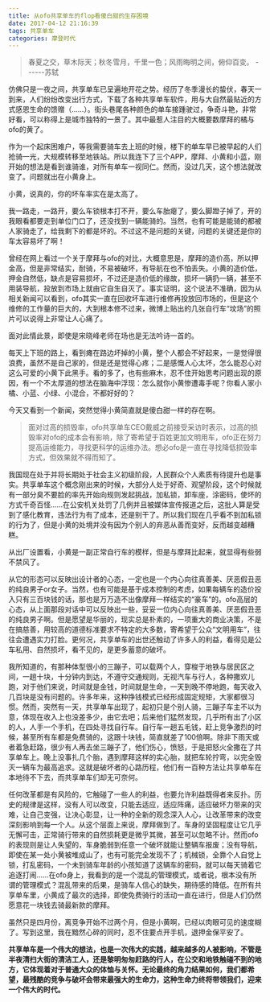 ```yaml
---
title: 从ofo共享单车的flop看傻白甜的生存困境
date: 2017-04-12 21:16:39
tags: 共享单车
categories: 摩登时代
---
```


> 春夏之交，草木际天；秋冬雪月，千里一色；风雨晦明之间，俯仰百变。
> ------苏轼

仿佛只是一夜之间，共享单车已呈遍地开花之势。经历了冬季漫长的蛰伏，春天一到来，人们纷纷改变出行方式，下载了各种共享单车软件，用与大自然最贴近的方式感恩生命的馈赠（……）。街头巷尾各种颜色的单车接踵驶过，争奇斗艳，非常好看，可以称得上是城市独特的一景了。其中最惹人注目的大概要数摩拜的橘与ofo的黄了。

作为一个起床困难户，等我需要骑车去上班的时候，楼下的单车早已被早起的人们抢骑一光，大规模转移至地铁站。所以我连下了三个APP，摩拜、小黄和小蓝，刚开始的想法是看到谁骑谁，对所有单车一视同仁。然而，没过几天，这个想法就改变了。问题就出在小黄身上。

小黄，说真的，你的坏车率实在是太高了。

<!-- more -->

我一路走，一路开，要么车锁根本打不开，要么车胎瘪了，要么脚蹬子掉了，开的我眼看都要走到单位门口了，还没找到一辆能骑的。当然，也有可能是能骑的都被人家骑走了，给我剩下的都是坏的。不过这不是问题的关键，问题的关键还是你的车太容易坏了啊！

曾经在网上看过一个关于摩拜与ofo的对比，大概意思是，摩拜的造价高，所以押金高，但是非常结实，耐骑，不易被破坏，有导航在也不怕丢失。小黄的造价低，押金自然低，缺点是容易损坏，不过还是造价低的缘故，损坏一辆扔一辆，甚至不用装导航，投放到市场上就由它自生自灭了。事实证明，这个说法不准确，因为从相关新闻可以看到，ofo其实一直在回收坏车进行维修再投放回市场的，但是这个维修的工作量的巨大的，大到根本修不过来，微博上贴出的几张自行车“坟场”的照片可以说得上非常让人心痛了。

面对此情此景，即使是宋晓峰老师在场也是无法吟诗一首的。

每天上下班的路上，看到瘫在路边坏掉的小黄，整个人都会不好起来，一是觉得很浪费，虽然不是自己家的，但是还是觉得心疼；二是感慨人心太坏，怎么能忍心对这么可爱的小黄下此黑手。看的多了，也有些麻木，忍不住开始思考问题出现的原因，有一个不太厚道的想法在脑海中浮现：怎么就你小黄惨遭毒手呢？你看人家小橘、小蓝、小绿、小混合，不都好好的？

今天又看到一个新闻，突然觉得小黄简直就是傻白甜一样的存在啊。

> 面对过高的损毁率，ofo共享单车CEO戴威之前接受采访时表示，过高的损毁率对ofo的成本会有影响，除了寄希望于百姓更加文明用车，ofo正在努力提高运维能力，寻找更科学的运维办法。想必ofo是一直在寻找降低损毁率方式，但效果就不得而知了。

我国现在处于并将长期处于社会主义初级阶段，人民群众个人素质有待提升也是事实。共享单车这个概念刚出来的时候，大部分人处于好奇、观望阶段，这个时候就有一部分臭不要脸的率先开始向规则发起挑战，加私锁，卸车座，涂密码，使坏的方式千奇百怪……在公安机关处罚了几例并且被媒体宣传报道之后，这批人算是受到了感化教育，违法行为有了成本，还是别干了。所以我们现在几乎看不到加私锁的行为了，但是小黄的处境并没有因为个别人的弃恶从善而变好，反而越变越糟糕。

从出厂设置看，小黄是一副正常自行车的模样，但是与摩拜比起来，就显得有些弱不禁风了。

从它的形态可以反映出设计者的心态，一定也是一个内心向往真善美、厌恶假丑恶的纯良男子or女子。当然，也有可能是基于成本控制的考虑，如果每辆车的造价投入只有三百块钱的话，那也是万万造不出像摩拜一样结实的“豪车”的。ofo高层的心态，从上面那段对话中可以反映出一些，妥妥一位内心向往真善美、厌恶假丑恶的纯良男子啊。但是愿望是华丽的，现实总是朴素的，一项重大的商业决策，不是在搞慈善，用较高的道德标准要求不特定的大多数，寄希望于公众“文明用车”，往往会遭遇实力打脸。更何况，共享单车的出世还触动了许多人的利益，看得见是公车私用、自然损坏，看不见的，是更多蓄意的破坏。

我所知道的，有那种体型很小的三蹦子，可以载两个人，穿梭于地铁与居民区之间，一趟十块，十分钟内到达，不遵守交通规则，无视汽车与行人，各种撒欢儿跑，对于他们来说，时间就是金钱，时间就是生命，一天到晚不停地跑，每天收入几百块是没有问题的。许多年来，这种挣钱模式已经形成固定规矩，大家都很习惯。然而，突然有一天，共享单车出现了，起初只是个别人骑，三蹦子车主不以为意，体现在收入上也没差多少，由它去吧；后来他们猛然发现，几乎所有出了小区的人，人手一个手机，在四处寻找自行车。自行车一趟五毛钱，赶上竞争激烈的时候，甚至所有车都是免费骑的，这跟十块钱，简直就差了100倍啊。除非下雨天或者着急赶路，很少有人再去坐三蹦子了，他们伤心，愤怒，于是把怒火全撒在了共享单车上。晚上没事扎几个胎，遇到摩拜这样的实心胎，就把车轮拧弯，以完全毁灭一辆车为最高追求。这就是破坏者的心路历程，他们有一百种方法让共享单车在本地待不下去，而共享单车们却无可奈何。

任何改革都是有风险的，它触碰了一些人的利益，也要允许利益既得者来反扑。历史的规律是这样，没有人可以改变，只能去适应，适应阵痛，适应破坏力带来的灾难，让自己变强，让决心彰显，让一种的全新的观念深入人心，让改革带来的改变深刻影响到每一个人。从这个层面上来说，摩拜做到了。车身的坚固程度让它几乎无懈可击，正常骑行带来的自然损耗更是微乎其微，甚至可以忽略不计。然而ofo的表现则是让人失望的，车身脆弱到任意一个破坏就能让整辆车报废；没有导航，即使在某一处小黄被堆成山了，也有可能完全发现不了；机械锁，全靠个人自觉上锁，打乱密码，一个未到骑车年龄的小孩知道了这辆车的密码，就可以每天骑着它追逐打闹……在ofo身上，我看到的是一个混乱的管理模式，或者说，根本没有所谓的管理模式？混乱带来的后果，是骑车人信心的缺失，期待感的降低。在所有共享单车里，小黄成了最次的选择，即使免费骑行的活动一直在进行，但是人们仍然愿意花一块钱去骑最新款的摩拜。

虽然只是四月份，离竞争开始不过两个月，但是小黄啊，已经以肉眼可见的速度糊了。写到这里，我在黯然心碎的同时，忍不住要点开手机，退押金保平安了。

**共享单车是一个伟大的想法，也是一次伟大的实践，越来越多的人被影响，不管是半夜清扫大街的清洁工人，还是黎明匆匆赶路的行人，在公交和地铁触碰不到的地方，它体现着对于普通大众的体恤与关怀。无论最终的角力结果如何，我们都希望，最残酷的竞争与破坏会带来最强大的生命力，这种生命力终将带领我们，迎来一个伟大的时代。**
